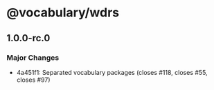 # @vocabulary/wdrs

## 1.0.0-rc.0

### Major Changes

- 4a451f1: Separated vocabulary packages (closes #118, closes #55, closes #97)
